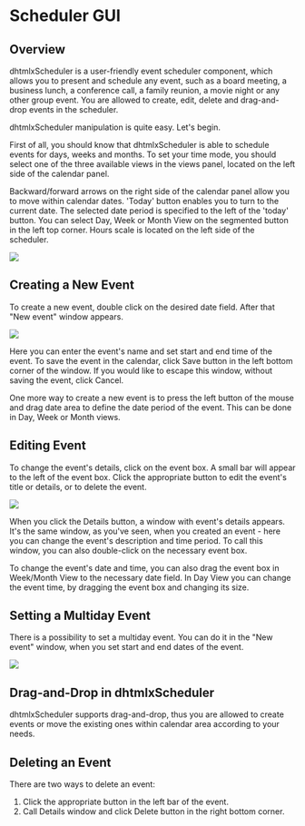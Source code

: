 
Scheduler GUI
==============

## Overview 
dhtmlxScheduler is a user-friendly event scheduler component, which allows you to present and schedule any event, such as a board meeting, a business lunch, a conference call, a family reunion, a movie night or any other group event.
You are allowed to create, edit, delete and drag-and-drop events in the scheduler. 

 dhtmlxScheduler manipulation is quite easy. Let's begin. 



First of all, you should know that dhtmlxScheduler is able to schedule events for days, weeks and months. To set your time mode, you should select one of the three available views in the views panel, located on the left side of 
the calendar panel. 

Backward/forward arrows on the right side of the calendar panel allow you to move within calendar dates. 'Today' button enables you to turn to the current date. The selected date period is specified to the left of the 'today' button.
You can select Day, Week or Month View on the segmented button in the left top corner. Hours scale is located on the left side of the scheduler.

<img src="gui_01.png"/>

## Creating a New Event 


To create a new event, double click on the desired date field. After that "New event" window appears. 

<img src="gui_02.png"/>

Here you can enter the event's name and set start and end time of the event. To save the event in the calendar, click Save button in the left bottom corner of the window. If you would like to escape this window, without saving the event, click Cancel.

One more way to create a new event is to press the left button of the mouse and drag date area to define the date period of the event. This can be done in Day, Week or Month views. 


## Editing Event 

To change the event's details, click on the event box. A small bar will appear to the left of the event box. Click the appropriate button to edit the event's title or details, or to delete the event. 

<img src="gui_03.png"/>

When you click the Details button, a window with event's details appears. It's the same window, as you've seen, when you created an event - here you can change the event's description and time period. To call this window, you can also double-click on the necessary event box. 

To change the event's date and time, you can also drag the event box in Week/Month View to the necessary date field. In Day View you can change the event time, by dragging the event box and changing its size. 


## Setting a Multiday Event 


There is a possibility to set a multiday event. You can do it in the "New event" window, when you set start and end dates of the event.

<img src="gui_04.png"/>

## Drag-and-Drop in dhtmlxScheduler 


dhtmlxScheduler supports drag-and-drop, thus you are allowed to create events or move the existing ones within calendar area according to your needs.

## Deleting an Event 


There are two ways to delete an event:



1.  Click the appropriate button in the left bar of the event.
2.  Call Details window and click Delete button in the right bottom corner.





